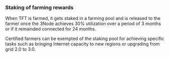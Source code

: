 ### Staking of farming rewards

When TFT is farmed, it gets staked in a farming pool and is released to the farmer once the 3Node achieves 30% utilization over a period of 3 months or if it remainded connected for 24 months. 

Certified farmers can be exempted of the staking pool for achieving specific tasks such as bringing Internet capacity to new regions or upgrading from grid 2.0 to 3.0.